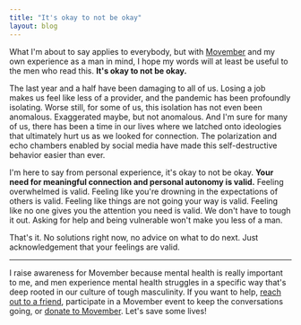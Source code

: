 ```yaml
---
title: "It's okay to not be okay"
layout: blog
---
```


What I'm about to say applies to everybody, but with [Movember](https://movember.com) and my own experience as a man in mind, I hope my words will at least be useful to the men who read this. **It's okay to not be okay.**

The last year and a half have been damaging to all of us. Losing a job makes us feel like less of a provider, and the pandemic has been profoundly isolating. Worse still, for some of us, this isolation has not even been anomalous. Exaggerated maybe, but not anomalous. And I'm sure for many of us, there has been a time in our lives where we latched onto ideologies that ultimately hurt us as we looked for connection. The polarization and echo chambers enabled by social media have made this self-destructive behavior easier than ever.

I'm here to say from personal experience, it's okay to not be okay. **Your need for meaningful connection and personal autonomy is valid.** Feeling overwhelmed is valid. Feeling like you're drowning in the expectations of others is valid. Feeling like things are not going your way is valid. Feeling like no one gives you the attention you need is valid. We don't have to tough it out. Asking for help and being vulnerable won't make you less of a man.

That's it. No solutions right now, no advice on what to do next. Just acknowledgement that your feelings are valid.

---

I raise awareness for Movember because mental health is really important to me, and men experience mental health struggles in a specific way that's deep rooted in our culture of tough masculinity. If you want to help, [reach out to a friend](https://conversations.movember.com/en-us/), participate in a Movember event to keep the conversations going, or [donate to Movember](https://mobro.co/akdas). Let's save some lives!
